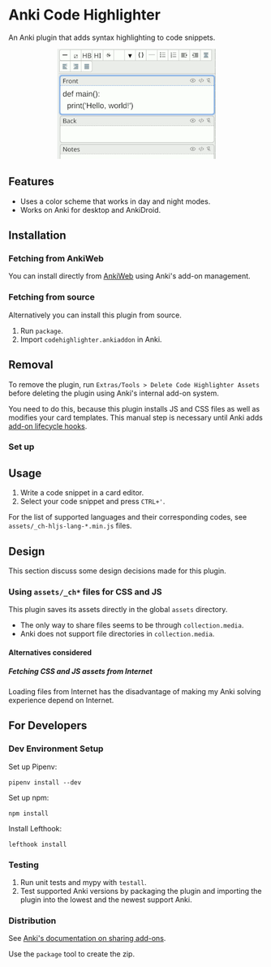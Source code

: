 # Anki Code Highlighter

An Anki plugin that adds syntax highlighting to code snippets.

<!-- markdownlint-disable-next-line -->
<p align="center"><img src="screenshots/animation-small.gif"/></p>

## Features

* Uses a color scheme that works in day and night modes.
* Works on Anki for desktop and AnkiDroid.

## Installation

### Fetching from AnkiWeb

You can install directly from
[AnkiWeb](https://ankiweb.net/shared/info/112228974) using Anki's add-on
management.

### Fetching from source

Alternatively you can install this plugin from source.

1. Run `package`.
2. Import `codehighlighter.ankiaddon` in Anki.

## Removal

To remove the plugin, run `Extras/Tools > Delete Code Highlighter Assets`
before deleting the plugin using Anki's internal add-on system.

You need to do this, because this plugin installs JS and CSS files as well as
modifies your card templates. This manual step is necessary until Anki adds
[add-on lifecycle
hooks](https://forums.ankiweb.net/t/install-update-delete-addon-hook-points/18532).

### Set up

## Usage

1. Write a code snippet in a card editor.
2. Select your code snippet and press `CTRL+'`.

For the list of supported languages and their corresponding codes, see
`assets/_ch-hljs-lang-*.min.js` files.

## Design

This section discuss some design decisions made for this plugin.

### Using `assets/_ch*` files for CSS and JS

This plugin saves its assets directly in the global `assets` directory.

* The only way to share files seems to be through `collection.media`.
* Anki does not support file directories in `collection.media`.

#### Alternatives considered

##### Fetching CSS and JS assets from Internet

Loading files from Internet has the disadvantage of making my Anki solving
experience depend on Internet.

## For Developers

### Dev Environment Setup

Set up Pipenv:

    pipenv install --dev

Set up npm:

    npm install

Install Lefthook:

    lefthook install

### Testing

1. Run unit tests and mypy with `testall`.
2. Test supported Anki versions by packaging the plugin and importing the
   plugin into the lowest and the newest support Anki.

### Distribution

See [Anki's documentation on sharing
add-ons](https://addon-docs.ankiweb.net/#/sharing).

Use the `package` tool to create the zip.
